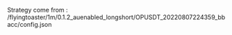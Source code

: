 Strategy come from : /flyingtoaster/1m/0.1.2_auenabled_longshort/OPUSDT_20220807224359_bbacc/config.json